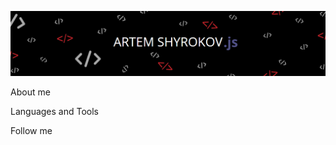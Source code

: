 ![Header](https://github.com/Kabuto43/Kabuto43/blob/main/assets/frame.png) <!-- ssilku na rezume potom -->

About me

Languages and Tools

Follow me